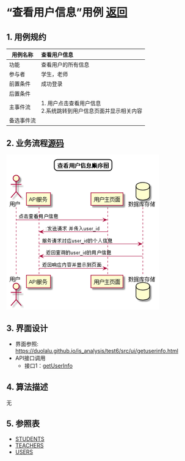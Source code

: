 # “查看用户信息”用例 [返回](../README.md)
## 1. 用例规约

|用例名称|查看用户信息|
|-------|:-------------|
|功能|查看用户的所有信息|
|参与者|学生，老师|
|前置条件|成功登录|
|后置条件| |
|主事件流| 1. 用户点击查看用户信息<br/>2.系统跳转到用户信息页面并显示相关内容|
|备选事件流| |

## 2. 业务流程[源码](../顺序图/查看用户信息.puml)
![查看用户信息](../images/顺序图/查看用户信息.png)


## 3. 界面设计
- 界面参照: https://duolalu.github.io/is_analysis/test6/src/ui/getuserinfo.html
- API接口调用
    - 接口1：[getUserInfo](../接口/getUserInfo.md)

## 4. 算法描述
无
    
## 5. 参照表
- [STUDENTS](../数据库设计.md/#STUDENTS)
- [TEACHERS](../数据库设计.md/#TEACHERS)
- [USERS](../数据库设计.md/#USERS)
